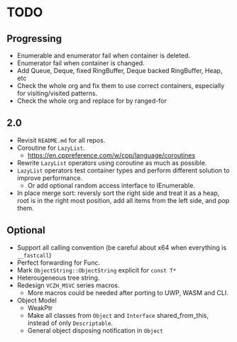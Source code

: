 # TODO

## Progressing
- Enumerable and enumerator fail when container is deleted.
- Enumerator fail when container is changed.
- Add Queue, Deque, fixed RingBuffer, Deque backed RingBuffer, Heap, etc
- Check the whole org and fix them to use correct containers, especially for visiting/visited patterns.
- Check the whole org and replace for by ranged-for

## 2.0

- Revisit `README.md` for all repos.
- Coroutine for `LazyList`.
  - https://en.cppreference.com/w/cpp/language/coroutines
- Rewrite `LazyList` operators using coroutine as much as possible.
- `LazyList` operators test container types and perform different solution to improve performance.
  - Or add optional random access interface to IEnumerable.
- In place merge sort: reversly sort the right side and treat it as a heap, root is in the right most position, add all items from the left side, and pop them.

## Optional

- Support all calling convention (be careful about x64 when everything is `__fastcall`)
- Perfect forwarding for Func.
- Mark `ObjectString::ObjectString` explicit for `const T*`
- Heterougeneous tree string.
- Redesign `VCZH_MSVC` series macros.
  - More macros could be needed after porting to UWP, WASM and CLI.
- Object Model
  - WeakPtr
  - Make all classes from `Object` and `Interface` shared_from_this, instead of only `Descriptable`.
  - General object disposing notification in `Object`
